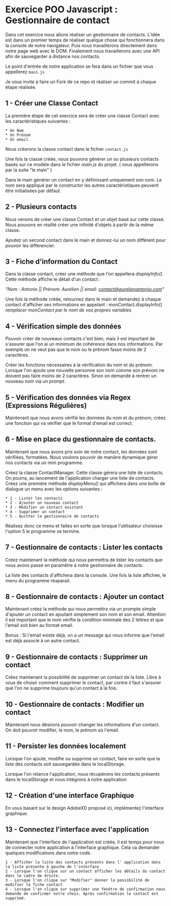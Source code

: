 # Exercice POO Javascript : Gestionnaire de contact

Dans cet exercice nous allons réaliser un gestionnaire de contacts. L'idée est dans un premier temps de réaliser quelque chose qui fonctionnera dans la console de notre navigateur. Puis nous travaillerons directement dans notre page web avec le DOM. Finalement nous travaillerons avec une API afin de sauvegarder à distance nos contacts.

Le point d'entrée de notre application se fera dans un fichier que vous appellerez `main.js`

Je vous invite à faire un Fork de ce repo et réaliser un commit à chaque étape réalisée. 

## 1 - Créer une Classe Contact

La première étape de cet exercice sera de créer une classe Contact avec les caractéristiques suivantes :

    * Un Nom
    * Un Prénom
    * Un email

Nous créerons la classe contact dans le fichier `contact.js`

Une fois la classe créée, nous pouvons générer un ou plusieurs contacts basés sur ce modèle dans le fichier *main.js* du projet. ( nous appellerons par la suite "le main" )

Dans le main générer un contact en y définissant uniquement son nom. Le nom sera appliqué par le *constructor* les autres caractéristiques peuvent être initialisées par défaut.

## 2 - Plusieurs contacts

Nous venons de créer une classe Contact et un objet basé sur cette classe. Nous pouvons en réalité créer une infinité d'objets à partir de la même classe.

Ajoutez un second contact dans le main et donnez-lui un nom différent pour pouvoir les différencier.

## 3 - Fiche d'information du Contact

Dans la classe contact, créer une méthode que l'on appellera *displayInfo()*. Cette méthode affiche le détail d'un contact :

*"Nom : Antonio || Prénom: Aurélien || email: contact@aurelienantonio.com"*

Une fois la méthode créée, retournez dans le main et demandez à chaque contact d'afficher ses informations en appelant : 
monContact.displayInfo()
*remplacer monContact par le nom de vos propres variables*

## 4 - Vérification simple des données

Pouvoir créer de nouveaux contacts c'est bien, mais il est important de s'assurer que l'on ai un minimum de cohérence dans nos informations. Par exemple on ne veut pas que le nom ou le prénom fasse moins de 2 caractères.

Créer les fonctions nécessaires à la vérification du nom et du prénom. Lorsque l'on ajoute une nouvelle personne son nom comme son prénom ne doivent pas faire moins de 2 caractères. Sinon on demande à rentrer un nouveau nom via un *prompt*. 

## 5 - Vérification des données via Regex (Expressions Régulières)

Maintenant que nous avons vérifié les données du nom et du prénom, créez une fonction qui va vérifier que le format d'email est correct.

## 6 - Mise en place du gestionnaire de contacts. 

Maintenant que nous avons pris soin de notre contact, les données sont vérifiées, formatées. Nous voulons pouvoir de manière dynamique gérer nos contacts via un mini programme. 

Créez la classe ContactManager. Cette classe gérera une liste de contacts. On pourra, au lancement de l'application charger une liste de contacts. Créez une première méthode *displayMenu()* qui affichera dans une boîte de dialogue un menu avec les options suivantes : 

    * 1 - Lister les contacts
    * 2 - Ajouter un nouveau contact
    * 3 - Modifier un contact existant
    * 4 - Supprimer un contact
    * 5 - Quitter le gestionnaire de contacts

Réalisez donc ce menu et faites en sorte que lorsque l'utilisateur choisisse l'option 5 le programme se termine. 

## 7 - Gestionnaire de contacts : Lister les contacts

Créez maintenant la méthode qui nous permettra de lister les contacts que nous avons passé en paramètre à notre gestionnaire de contacts.

La liste des contacts d'affichera dans la console. Une fois la liste affichée, le menu du programme réaparait. 

## 8 - Gestionnaire de contacts : Ajouter un contact

Maintenant créez la méthode qui nous permettra via un prompte simple d'ajouter un contact en ajoutant simplement son nom et son email. 
Attention il est important que le nom vérifie la condition minimale des 2 lettres et que l'email soit bien au format email. 

Bonus : Si l'email existe déjà, on a un message qui nous informe que l'email est déjà associé à un autre contact.

## 9 - Gestionnaire de contacts : Supprimer un contact 

Créez maintenant la possibilité de supprimer un contact de la liste. Libre à vous de choisir comment supprimer le contact,
par contre il faut s'assurer que l'on ne supprime toujours qu'un contact à la fois. 

## 10 - Gestionnaire de contacts : Modifier un contact

Maintenant nous désirons pouvoir changer les informations d'un contact. On doit pouvoir modifier, le nom, le prénom où l'email. 

## 11 - Persister les données localement

Lorsque l'on ajoute, modifie ou supprime un contact, faire en sorte que la liste des contacts soit sauvegardée dans le localStorage. 

Lorsque l'on relance l'application, nous récupérons les contacts présents dans le localStorage et nous intégrons à notre application

## 12 - Création d'une interface Graphique

En vous basant sur le design AdobeXD proposé ici, implémentez l'interface graphique.

## 13 - Connectez l'interface avec l'application

Maintenant que l'interface de l'application est créée, il est temps pour nous de connecter notre application à l'interface graphique. Cela va demander quelques modifications dans notre code. 

    1 - Afficher la liste des contacts présents dans l' application dans la liste présente à gauche de l'interface
    2 - Lorsque l'on clique sur un contact afficher les détails du contact dans le cadre de droite. 
    3 - Lorsque l'on clique sur "Modifier" donner la possibilité de modifier la fiche contact
    4 - Lorsque l'on clique sur supprimer une fenêtre de confirmation nous demande de confirmer notre choix. Après confirmation le contact est supprimé.


